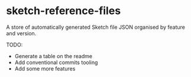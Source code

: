 # sketch-reference-files

A store of automatically generated Sketch file JSON organised by feature and version.

TODO:

- Generate a table on the readme
- Add conventional commits tooling
- Add some more features
